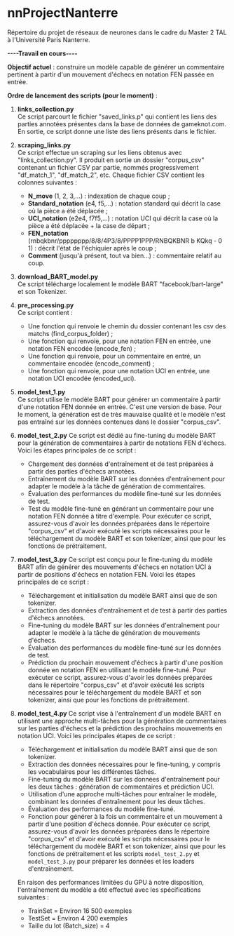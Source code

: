 # nnProjectNanterre

Répertoire du projet de réseaux de neurones dans le cadre du Master 2 TAL à l'Université Paris Nanterre.

**----Travail en cours----**

**Objectif actuel** : construire un modèle capable de générer un commentaire pertinent à partir d'un mouvement d'échecs en notation FEN passée en entrée.

**Ordre de lancement des scripts (pour le moment)** :

1. **links_collection.py**  
    Ce script parcourt le fichier "saved_links.p" qui contient les liens des parties annotées présentes dans la base de données de gameknot.com. En sortie, ce script donne une liste des liens présents dans le fichier.

2. **scraping_links.py**  
    Ce script effectue un scraping sur les liens obtenus avec "links_collection.py". Il produit en sortie un dossier "corpus_csv" contenant un fichier CSV par partie, nommés progressivement "df_match_1", "df_match_2", etc. Chaque fichier CSV contient les colonnes suivantes :
    - **N_move** (1, 2, 3,...) : indexation de chaque coup ;
    - **Standard_notation** (e4, f5,...) : notation standard qui décrit la case où la pièce a été déplacée ;
    - **UCI_notation** (e2e4, f7f5,...) : notation UCI qui décrit la case où la pièce a été déplacée + la case de départ ;
    - **FEN_notation** (rnbqkbnr/pppppppp/8/8/4P3/8/PPPP1PPP/RNBQKBNR b KQkq - 0 1) : décrit l'état de l'échiquier après le coup ;
    - **Comment** (jusqu'à présent, tout va bien...) : commentaire relatif au coup.

3. **download_BART_model.py**  
    Ce script télécharge localement le modèle BART "facebook/bart-large" et son Tokenizer.

4. **pre_processing.py**  
    Ce script contient :
    - Une fonction qui renvoie le chemin du dossier contenant les csv des matchs (find_corpus_folder) ;
    - Une fonction qui renvoie, pour une notation FEN en entrée, une notation FEN encodée (encode_fen) ;
    - Une fonction qui renvoie, pour un commentaire en entré, un commentaire encodée (encode_comment) ;
    - Une fonction qui renvoie, pour une notation UCI en entrée, une notation UCI encodée (encoded_uci).

5. **model_test_1.py**  
    Ce script utilise le modèle BART pour générer un commentaire à partir d'une notation FEN donnée en entrée. C'est une version de base. Pour le moment, la génération est de très mauvaise qualité et le modèle n'est pas entraîné sur les données contenues dans le dossier "corpus_csv".

6. **model_test_2.py**
    Ce script est dédié au fine-tuning du modèle BART pour la génération de commentaires à partir de notations FEN d'échecs. Voici les étapes principales de ce script :
    - Chargement des données d'entraînement et de test préparées à partir des parties d'échecs annotées.
    - Entraînement du modèle BART sur les données d'entraînement pour adapter le modèle à la tâche de génération de commentaires.
    - Évaluation des performances du modèle fine-tuné sur les données de test.
    - Test du modèle fine-tuné en générant un commentaire pour une notation FEN donnée à titre d'exemple.
    Pour exécuter ce script, assurez-vous d'avoir les données préparées dans le répertoire "corpus_csv" et d'avoir exécuté les scripts nécessaires pour le téléchargement du modèle BART et son tokenizer, ainsi que pour les fonctions de prétraitement.

7. **model_test_3.py**
    Ce script est conçu pour le fine-tuning du modèle BART afin de générer des mouvements d'échecs en notation UCI à partir de positions d'échecs en notation FEN. Voici les étapes principales de ce script :
    - Téléchargement et initialisation du modèle BART ainsi que de son tokenizer.
    - Extraction des données d'entraînement et de test à partir des parties d'échecs annotées.
    - Fine-tuning du modèle BART sur les données d'entraînement pour adapter le modèle à la tâche de génération de mouvements d'échecs.
    - Évaluation des performances du modèle fine-tuné sur les données de test.
    - Prédiction du prochain mouvement d'échecs à partir d'une position donnée en notation FEN en utilisant le modèle fine-tuné.
    Pour exécuter ce script, assurez-vous d'avoir les données préparées dans le répertoire "corpus_csv" et d'avoir exécuté les scripts nécessaires pour le téléchargement du modèle BART et son tokenizer, ainsi que pour les fonctions de prétraitement.

8. **model_test_4.py**
    Ce script vise à l'entraînement d'un modèle BART en utilisant une approche multi-tâches pour la génération de commentaires sur les parties d'échecs et la prédiction des prochains mouvements en notation UCI. Voici les principales étapes de ce script :
    - Téléchargement et initialisation du modèle BART ainsi que de son tokenizer.
    - Extraction des données nécessaires pour le fine-tuning, y compris les vocabulaires pour les différentes tâches.
    - Fine-tuning du modèle BART sur les données d'entraînement pour les deux tâches : génération de commentaires et prédiction UCI.
    - Utilisation d'une approche multi-tâches pour entraîner le modèle, combinant les données d'entraînement pour les deux tâches.
    - Évaluation des performances du modèle fine-tuné.
    - Fonction pour générer à la fois un commentaire et un mouvement à partir d'une position d'échecs donnée.
    Pour exécuter ce script, assurez-vous d'avoir les données préparées dans le répertoire "corpus_csv" et d'avoir exécuté les scripts nécessaires pour le téléchargement du modèle BART et son tokenizer, ainsi que pour les fonctions de prétraitement et les scripts `model_test_2.py` et `model_test_3.py` pour préparer les données et les loaders d'entraînement.

    En raison des performances limitées du GPU à notre disposition, l'entraînement du modèle a été effectué avec les spécifications suivantes :

    - TrainSet = Environ 16 500 exemples
    - TestSet = Environ 4 200 exemples
    - Taille du lot (Batch_size) = 4